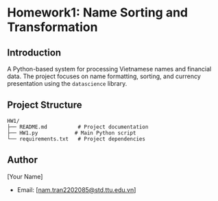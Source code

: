# Homework1: Name Sorting and Transformation

## Introduction

A Python-based system for processing Vietnamese names and financial data. The project focuses on name formatting, sorting, and currency presentation using the `datascience` library.
## Project Structure
```
HW1/
├── README.md          # Project documentation
├── HW1.py            # Main Python script
└── requirements.txt   # Project dependencies
```




## Author
[Your Name]

- Email: [nam.tran2202085@std.ttu.edu.vn]
